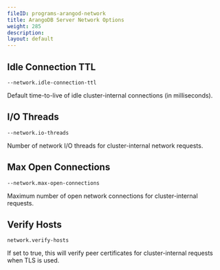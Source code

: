 ```yaml
---
fileID: programs-arangod-network
title: ArangoDB Server Network Options
weight: 285
description: 
layout: default
---
```

## Idle Connection TTL

`--network.idle-connection-ttl`

Default time-to-live of idle cluster-internal connections (in milliseconds).

## I/O Threads

`--network.io-threads`

Number of network I/O threads for cluster-internal network requests.

## Max Open Connections

`--network.max-open-connections`

Maximum number of open network connections for cluster-internal requests.

## Verify Hosts

`network.verify-hosts`

If set to true, this will verify peer certificates for cluster-internal
requests when TLS is used.
